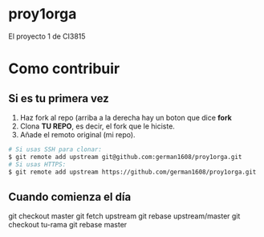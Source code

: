# proy1orga
El proyecto 1 de CI3815

# Como contribuir

## Si es tu primera vez

1) Haz fork al repo (arriba a la derecha hay un boton que dice **fork**
2) Clona **TU REPO**, es decir, el fork que le hiciste.
3) Añade el remoto original (mi repo).
```bash
# Si usas SSH para clonar:
$ git remote add upstream git@github.com:german1608/proy1orga.git
# Si usas HTTPS:
$ git remote add upstream https://github.com/german1608/proy1orga.git
```

## Cuando comienza el día

git checkout master
git fetch upstream
git rebase upstream/master
git checkout tu-rama
git rebase master


